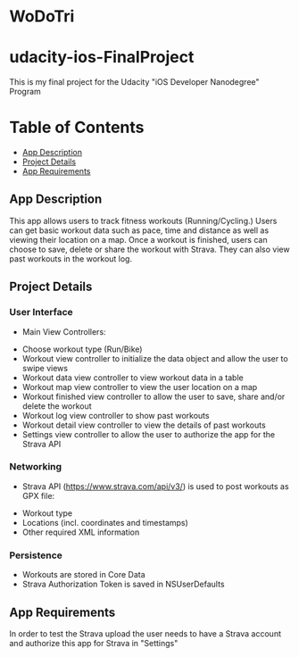 # WoDoTri
# udacity-ios-FinalProject

This is my final project for the Udacity "iOS Developer Nanodegree" Program


# Table of Contents
* [App Description](#description)<br />
* [Project Details](#projectdetails)<br />
* [App Requirements](#appreq)<br />

<a name="description">

## App Description

This app allows users to track fitness workouts (Running/Cycling.) Users can get basic workout data such as pace, time and distance as well as viewing their location on a map. 
Once a workout is finished, users can choose to save, delete or share the workout with Strava. They can also view past workouts in the workout log.


<a name="projectdetails">

## Project Details

### User Interface

* Main View Controllers:
- Choose workout type (Run/Bike)
- Workout view controller to initialize the data object and allow the user to swipe views
- Workout data view controller to view workout data in a table 
- Workout map view controller to view the user location on a map
- Workout finished view controller to allow the user to save, share and/or delete the workout
- Workout log view controller to show past workouts
- Workout detail view controller to view the details of past workouts
- Settings view controller to allow the user to authorize the app for the Strava API


### Networking

* Strava API (https://www.strava.com/api/v3/) is used to post workouts as GPX file:
- Workout type
- Locations (incl. coordinates and timestamps)
- Other required XML information


### Persistence

* Workouts are stored in Core Data
* Strava Authorization Token is saved in NSUserDefaults


## App Requirements

In order to test the Strava upload the user needs to have a Strava account and authorize this app for Strava in "Settings"
